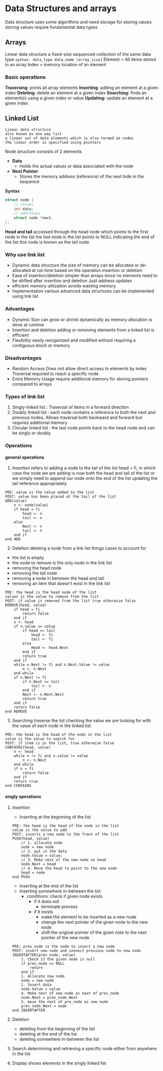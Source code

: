 # Data Structures and arrays
Data structure uses some algorithms and need storage for storing values
storing values require fundamental data types

## Arrays
Linear data structure
a fixed-size sequenced collection of the same data type
	`syntax: data_type data_name [array_size]`
Element = All items stored in an array
Index = memory location of an element

### Basic operations
**Traversing**: prints all array elements
**Inserting**: adding an element at a given index
**Deleting**: delete an element at a given index 
**Searching:** finds an element(s) using a given index or value
**Updating:** update an element at a given index

## Linked List
	Linear data structure
	also known as one way list
	a linear set of data elements which is also termed as nodes
	the linear order is specified using pointers

Node structure
consists of 2 elements
- **Data**
	- Holds the actual values or data associated with the node
- **Next Pointer**
	- Stores the memory address (reference) of the next bide in the sequence

**Syntax**
```C++
struct node {
	// values
	int data;
	// addresses
	struct node *next;
};
```
**Head and tail**
	accessed through the head node
	which points to the first node in the list
	the last node in the list points to NULL
	indicating the end of the list
	this node is known as the tail node

### Why use link list
- Dynamic data structure
	the size of memory can be allocated or de-allocated at run time based on the operation insertion or deletion
- Ease of insertion/deletion
	simpler than arrays since no elements need to be shifted after insertion and deletion
	Just address updates
- efficient memory utilization
	avoids wasting memory
- implementation
	various advanced data structures can be implemented using link list

### Advantages
- Dynamic Size
	can grow or shrink dynamically as memory allocation is done at runtime
- Insertion and deletion
	adding or removing elements from a linked list is efficient
- Flexibility
	easily reorganized and modified without requiring a contiguous block or memory
### Disadvantages
- Random Access
	Does not allow direct access to elements by index
	Traversal required to reach a specific node
- Extra Memory Usage
	require additional memory for storing pointers compared to arrays

### Types of link list
1. Singly-linked list : Traversal of items in a forward direction
2. Doubly linked list : each node contains a reference to both the next and previous nodes. Allows traversal both backward and forward but requires additional memory
3. Circular linked list : the last node points back to the head node and can be singly or doubly

### Operations
#### general operations
1. Insertion
	refers to adding a node to the tail of the list
	head = fi, in which case the node we are adding is now both the head and tail of the list
	or we simply need to append our node onto the end of the list updating the tail reference appropriately
```Psudocode
PRE: value is the value added to the list
POST: value has been placed at the tail of the list
ADD(value)
	n <- node(value)
	if head = fi
		head <- n
		tail <- n
	else
		Next <- n
		tail <- n
	end if
end ADD
```

2. Deletion
	deleting a node from a link list
things cases to account for
- the list is empty
- the node to remove is the only node in the link list
- removing the head node
- removing the tail node
- removing a node in between the head and tail
- removing an item that doesn't exist in the link list
```Psudocode
PRE: the head is the head node of the list
values is the value to remove from the list
POST: if value is removed from the list true otherwise false
REMOVE(head, value)
	if head = fi
		return false
	end if
	n <- head
	if n.value == value
		if head == tail
			head <- fi
			tail <- fi
		else
			Head <- head.Next
		end if
		return true
	end if
	while n.Next != fi and n.Next.Value != value
		n <- n.Next
	end while
	if n.Next != fi
		if n.Next == tail
			tail <- n
		end if
		Next <- n.Next.Next
		return true
	end if
	return false
end REMOVE
```

3. Searching
traverse the list checking the value we are looking for with the value of each node in the linked list
```Psudocode
PRE: the head is the head of the node in the list
value is the value to search for
POST: if item is in the list, true otherwise false
CONTAINS(head, value)
	n <- head
	while n != fi and n.value != value
		n <- n.Next
	end while
	if n = fi
		return false
	end if
	return true
end CONTAINS
```

#### singly operations
1. Insertion
	- Inserting at the beginning of the list
	```Psudocode
	PRE: the head is the head of the node in the list
	value is the value to add
	POST: inserts a new node to the front of the list
	PUSH(head, value)
		// 1. allocate node
		node = new node
		// 2. put in the data
		node.Value = value;
		// 3. Make next of the new node as head
		node.Next = head
		// 4. Move the head to point to the new node
		head = node
	end PUSH
	```
	- Inserting at the end of the list
	- Inserting somewhere in-between the list
		- conditions: check if given node exists
			- if it does not 
				- terminate process
			- if it exists
				- make the element to be inserted as a new node
				- change the next pointer of the given node to the new node
				- shift the original pointer of the given note to the next pointer of the new node
	``` Psudocode
	PRE: prev_node is the node to insert a new node
	POST: insert new node and connect previous node to new node
	INSERTAFTER(prev_node, value)
		1. Check if the given node is null
		if prev_node == NULL
			return
		end if
		1. Allocate new node
		node = new node
		1. Insert data
		node.Value = value
		4. Make next of new node as next of prev_node
		node.Next = prev_node.Next
		5. move the next of pre_node as new node
		prev_node.Next = node
	end INSERTAFTER
	```

2. Deletion
	- deleting from the beginning of the list
	- deleting at the end of the list
	- deleting somewhere in-between the list

3. Search
	determining and retrieving a specific node either from anywhere in the list

4. Display
	shows elements in the singly linked list

